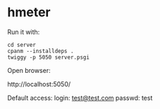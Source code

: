# hmeter
Run it with:

```
cd server
cpanm --installdeps .
twiggy -p 5050 server.psgi
```

Open browser:

http://localhost:5050/

Default access: 
login: test@test.com
passwd: test
